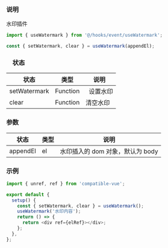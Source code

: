 ### 说明

水印插件

```js
import { useWatermark } from '@/hooks/event/useWatermark';

const { setWatermark, clear } = useWatermark(appendEl);
```

### 　状态

| 状态         | 类型     | 说明       |
| ------------ | -------- | ---------- |
| setWatermark | Function |   设置水印 |
| clear        | Function | 清空水印   |

### 参数

| 状态     | 类型 | 说明                             |
| -------- | ---- | -------------------------------- |
| appendEl | el   | 水印插入的 dom 对象，默认为 body |

### 示例

```js
import { unref, ref } from 'compatible-vue';

export default {
  setup() {
    const { setWatermark, clear } = useWatermark();
    useWatermark('水印内容');
    return () => {
      return <div ref={elRef}></div>;
    };
  },
};
```
